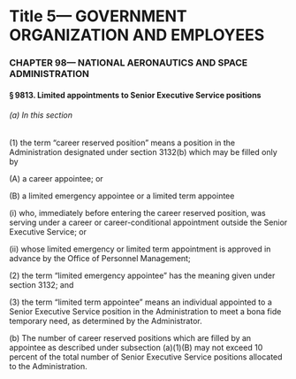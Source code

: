 
# Title 5— GOVERNMENT ORGANIZATION AND EMPLOYEES
### CHAPTER 98— NATIONAL AERONAUTICS AND SPACE ADMINISTRATION
#### § 9813. Limited appointments to Senior Executive Service positions
###### (a) In this section

(1) the term “career reserved position” means a position in the Administration designated under section 3132(b) which may be filled only by

(A) a career appointee; or

(B) a limited emergency appointee or a limited term appointee

(i) who, immediately before entering the career reserved position, was serving under a career or career-conditional appointment outside the Senior Executive Service; or

(ii) whose limited emergency or limited term appointment is approved in advance by the Office of Personnel Management;

(2) the term “limited emergency appointee” has the meaning given under section 3132; and

(3) the term “limited term appointee” means an individual appointed to a Senior Executive Service position in the Administration to meet a bona fide temporary need, as determined by the Administrator.

(b) The number of career reserved positions which are filled by an appointee as described under subsection (a)(1)(B) may not exceed 10 percent of the total number of Senior Executive Service positions allocated to the Administration.
